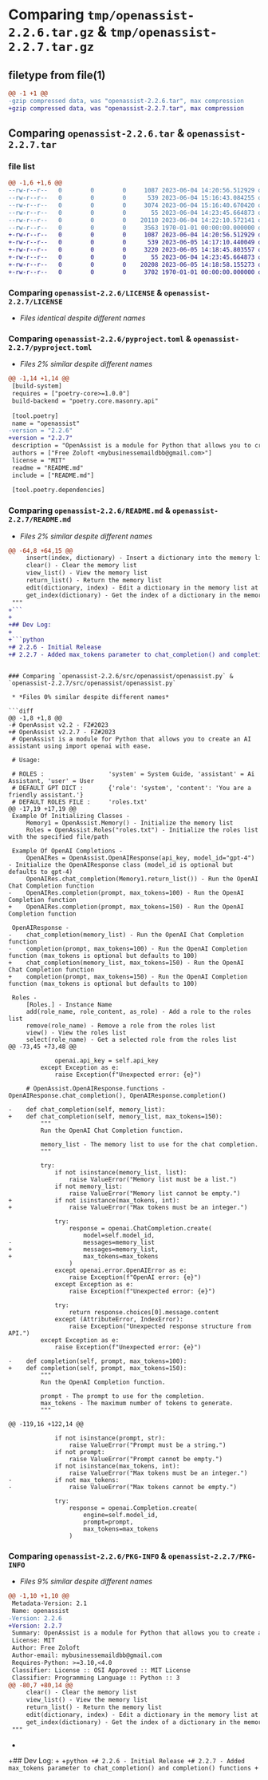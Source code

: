 # Comparing `tmp/openassist-2.2.6.tar.gz` & `tmp/openassist-2.2.7.tar.gz`

## filetype from file(1)

```diff
@@ -1 +1 @@
-gzip compressed data, was "openassist-2.2.6.tar", max compression
+gzip compressed data, was "openassist-2.2.7.tar", max compression
```

## Comparing `openassist-2.2.6.tar` & `openassist-2.2.7.tar`

### file list

```diff
@@ -1,6 +1,6 @@
--rw-r--r--   0        0        0     1087 2023-06-04 14:20:56.512929 openassist-2.2.6/LICENSE
--rw-r--r--   0        0        0      539 2023-06-04 15:16:43.084255 openassist-2.2.6/pyproject.toml
--rw-r--r--   0        0        0     3074 2023-06-04 15:16:40.670420 openassist-2.2.6/README.md
--rw-r--r--   0        0        0       55 2023-06-04 14:23:45.664873 openassist-2.2.6/src/openassist/__init__.py
--rw-r--r--   0        0        0    20110 2023-06-04 14:22:10.572141 openassist-2.2.6/src/openassist/openassist.py
--rw-r--r--   0        0        0     3563 1970-01-01 00:00:00.000000 openassist-2.2.6/PKG-INFO
+-rw-r--r--   0        0        0     1087 2023-06-04 14:20:56.512929 openassist-2.2.7/LICENSE
+-rw-r--r--   0        0        0      539 2023-06-05 14:17:10.440049 openassist-2.2.7/pyproject.toml
+-rw-r--r--   0        0        0     3220 2023-06-05 14:18:45.803557 openassist-2.2.7/README.md
+-rw-r--r--   0        0        0       55 2023-06-04 14:23:45.664873 openassist-2.2.7/src/openassist/__init__.py
+-rw-r--r--   0        0        0    20208 2023-06-05 14:18:58.155273 openassist-2.2.7/src/openassist/openassist.py
+-rw-r--r--   0        0        0     3702 1970-01-01 00:00:00.000000 openassist-2.2.7/PKG-INFO
```

### Comparing `openassist-2.2.6/LICENSE` & `openassist-2.2.7/LICENSE`

 * *Files identical despite different names*

### Comparing `openassist-2.2.6/pyproject.toml` & `openassist-2.2.7/pyproject.toml`

 * *Files 2% similar despite different names*

```diff
@@ -1,14 +1,14 @@
 [build-system]
 requires = ["poetry-core>=1.0.0"]
 build-backend = "poetry.core.masonry.api"
 
 [tool.poetry]
 name = "openassist"
-version = "2.2.6"
+version = "2.2.7"
 description = "OpenAssist is a module for Python that allows you to create an AI assistant using import openai with ease."
 authors = ["Free Zoloft <mybusinessemaildbb@gmail.com>"]
 license = "MIT"
 readme = "README.md"
 include = ["README.md"]
 
 [tool.poetry.dependencies]
```

### Comparing `openassist-2.2.6/README.md` & `openassist-2.2.7/README.md`

 * *Files 2% similar despite different names*

```diff
@@ -64,8 +64,15 @@
     insert(index, dictionary) - Insert a dictionary into the memory list at the specified index
     clear() - Clear the memory list
     view_list() - View the memory list
     return_list() - Return the memory list
     edit(dictionary, index) - Edit a dictionary in the memory list at the specified index
     get_index(dictionary) - Get the index of a dictionary in the memory list
 """
+```
+
+## Dev Log:
+
+```python
+# 2.2.6 - Initial Release
+# 2.2.7 - Added max_tokens parameter to chat_completion() and completion() functions
 ```
```

### Comparing `openassist-2.2.6/src/openassist/openassist.py` & `openassist-2.2.7/src/openassist/openassist.py`

 * *Files 0% similar despite different names*

```diff
@@ -1,8 +1,8 @@
-# OpenAssist v2.2 - FZ#2023
+# OpenAssist v2.2.7 - FZ#2023
 # OpenAssist is a module for Python that allows you to create an AI assistant using import openai with ease.
 
 # Usage:
 
 # ROLES :                  'system' = System Guide, 'assistant' = Ai Assistant, 'user' = User
 # DEFAULT GPT DICT :       {'role': 'system', 'content': 'You are a friendly assistant.'}
 # DEFAULT ROLES FILE :     'roles.txt'
@@ -17,19 +17,19 @@
 Example Of Initializing Classes -
     Memory1 = OpenAssist.Memory() - Initialize the memory list
     Roles = OpenAssist.Roles("roles.txt") - Initialize the roles list with the specified file/path
 
 Example Of OpenAI Completions -
     OpenAIRes = OpenAssist.OpenAIResponse(api_key, model_id="gpt-4") - Initialize the OpenAIResponse class (model_id is optional but defaults to gpt-4)
     OpenAIRes.chat_completion(Memory1.return_list()) - Run the OpenAI Chat Completion function
-    OpenAIRes.completion(prompt, max_tokens=100) - Run the OpenAI Completion function
+    OpenAIRes.completion(prompt, max_tokens=150) - Run the OpenAI Completion function
 
 OpenAIResponse -
-    chat_completion(memory_list) - Run the OpenAI Chat Completion function
-    completion(prompt, max_tokens=100) - Run the OpenAI Completion function (max_tokens is optional but defaults to 100)
+    chat_completion(memory_list, max_tokens=150) - Run the OpenAI Chat Completion function
+    completion(prompt, max_tokens=150) - Run the OpenAI Completion function (max_tokens is optional but defaults to 100)
 
 Roles -
     [Roles.] - Instance Name
     add(role_name, role_content, as_role) - Add a role to the roles list
     remove(role_name) - Remove a role from the roles list
     view() - View the roles list
     select(role_name) - Get a selected role from the roles list
@@ -73,45 +73,48 @@
 
             openai.api_key = self.api_key
         except Exception as e:
             raise Exception(f"Unexpected error: {e}")
 
     # OpenAssist.OpenAIResponse.functions - OpenAIResponse.chat_completion(), OpenAIResponse.completion()
 
-    def chat_completion(self, memory_list):
+    def chat_completion(self, memory_list, max_tokens=150):
         """
         Run the OpenAI Chat Completion function.
         
         memory_list - The memory list to use for the chat completion.
         """
 
         try:
             if not isinstance(memory_list, list):
                 raise ValueError("Memory list must be a list.")
             if not memory_list:
                 raise ValueError("Memory list cannot be empty.")
+            if not isinstance(max_tokens, int):
+                raise ValueError("Max tokens must be an integer.")
 
             try:
                 response = openai.ChatCompletion.create(
                     model=self.model_id,
-                    messages=memory_list
+                    messages=memory_list,
+                    max_tokens=max_tokens
                 )
             except openai.error.OpenAIError as e:
                 raise Exception(f"OpenAI error: {e}")
             except Exception as e:
                 raise Exception(f"Unexpected error: {e}")
 
             try:
                 return response.choices[0].message.content
             except (AttributeError, IndexError):
                 raise Exception("Unexpected response structure from API.")
         except Exception as e:
             raise Exception(f"Unexpected error: {e}")
     
-    def completion(self, prompt, max_tokens=100):
+    def completion(self, prompt, max_tokens=150):
         """
         Run the OpenAI Completion function.
         
         prompt - The prompt to use for the completion.
         max_tokens - The maximum number of tokens to generate.
         """
 
@@ -119,16 +122,14 @@
 
             if not isinstance(prompt, str):
                 raise ValueError("Prompt must be a string.")
             if not prompt:
                 raise ValueError("Prompt cannot be empty.")
             if not isinstance(max_tokens, int):
                 raise ValueError("Max tokens must be an integer.")
-            if not max_tokens:
-                raise ValueError("Max tokens cannot be empty.")
             
             try:
                 response = openai.Completion.create(
                     engine=self.model_id,
                     prompt=prompt,
                     max_tokens=max_tokens
                 )
```

### Comparing `openassist-2.2.6/PKG-INFO` & `openassist-2.2.7/PKG-INFO`

 * *Files 9% similar despite different names*

```diff
@@ -1,10 +1,10 @@
 Metadata-Version: 2.1
 Name: openassist
-Version: 2.2.6
+Version: 2.2.7
 Summary: OpenAssist is a module for Python that allows you to create an AI assistant using import openai with ease.
 License: MIT
 Author: Free Zoloft
 Author-email: mybusinessemaildbb@gmail.com
 Requires-Python: >=3.10,<4.0
 Classifier: License :: OSI Approved :: MIT License
 Classifier: Programming Language :: Python :: 3
@@ -80,7 +80,14 @@
     clear() - Clear the memory list
     view_list() - View the memory list
     return_list() - Return the memory list
     edit(dictionary, index) - Edit a dictionary in the memory list at the specified index
     get_index(dictionary) - Get the index of a dictionary in the memory list
 """
 ```
+
+## Dev Log:
+
+```python
+# 2.2.6 - Initial Release
+# 2.2.7 - Added max_tokens parameter to chat_completion() and completion() functions
+```
```

